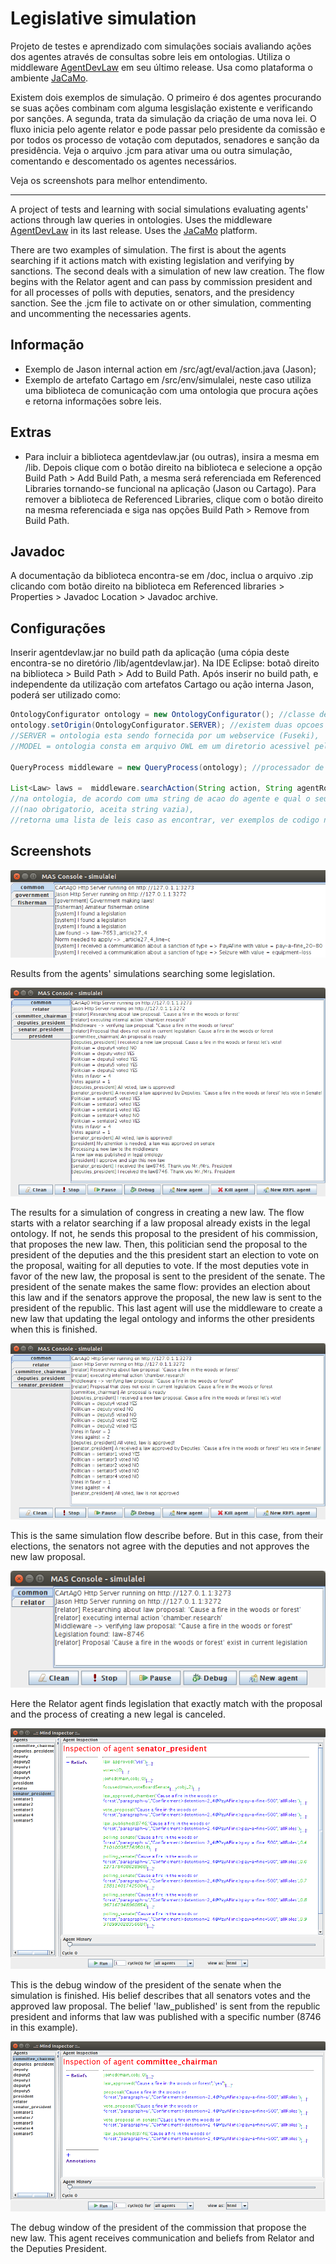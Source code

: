 # Legislative simulation

Projeto de testes e aprendizado com simulações sociais avaliando ações dos agentes através de consultas sobre leis em ontologias. Utiliza o middleware [AgentDevLaw](https://github.com/fabiosperotto/agentdevlaw) em seu último release. Usa como plataforma o ambiente [JaCaMo](http://jacamo.sourceforge.net).

Existem dois exemplos de simulação. O primeiro é dos agentes procurando se suas ações combinam com alguma lesgislação existente e verificando por sanções. A segunda, trata da simulação da criação de uma nova lei. O fluxo inicia pelo agente relator e pode passar pelo presidente da comissão e por todos os processo de votação com deputados, senadores e sanção da presidência. Veja o arquivo .jcm para ativar uma ou outra simulação, comentando e descomentado os agentes necessários.

Veja os screenshots para melhor entendimento.

-----------------

A project of tests and learning with social simulations evaluating agents' actions through law queries in ontologies. Uses the middleware [AgentDevLaw](https://github.com/fabiosperotto/agentdevlaw) in its last release. Uses the [JaCaMo](http://jacamo.sourceforge.net) platform.

There are two examples of simulation. The first is about the agents searching if it actions match with existing legislation and verifying by sanctions. The second deals with a simulation of new law creation. The flow begins with the Relator agent and can pass by commission president and for all processes of polls with deputies, senators, and the presidency sanction. See the .jcm file to activate on or other simulation, commenting and uncommenting the necessaries agents.



## Informação

- Exemplo de Jason internal action em /src/agt/eval/action.java (Jason);
- Exemplo de artefato Cartago em /src/env/simulalei, neste caso utiliza uma biblioteca de comunicação com uma ontologia que procura ações e retorna informações sobre leis. 

## Extras

- Para incluir a biblioteca agentdevlaw.jar (ou outras), insira a mesma em /lib. Depois clique com o botão direito na biblioteca e selecione a opção Build Path > Add Build Path, a mesma será referenciada em Referenced Libraries tornando-se funcional na aplicação (Jason ou Cartago). Para remover a biblioteca de Referenced Libraries, clique com o botão direito na mesma referenciada e siga nas opções Build Path > Remove from Build Path.

## Javadoc
A documentação da biblioteca encontra-se em /doc, inclua o arquivo .zip clicando com botão direito na biblioteca em Referenced libraries > Properties > Javadoc Location > Javadoc archive.


## Configurações
Inserir agentdevlaw.jar no build path da aplicação (uma cópia deste encontra-se no diretório /lib/agentdevlaw.jar). Na IDE Eclipse: botaõ direito na biblioteca > Build Path > Add to Build Path.
Após inserir no build path, e independente da utilização com artefatos Cartago ou ação interna Jason, poderá ser utilizado como:
```java
OntologyConfigurator ontology = new OntologyConfigurator(); //classe de configuracao para com a ontologia
ontology.setOrigin(OntologyConfigurator.SERVER); //existem duas opcoes da origem da ontologia: 
//SERVER = ontologia esta sendo fornecida por um webservice (Fuseki), 
//MODEL = ontologia consta em arquivo OWL em um diretorio acessivel pela simulacao (ver config.properties)
		
QueryProcess middleware = new QueryProcess(ontology); //processador de consultas
		
List<Law> laws =  middleware.searchAction(String action, String agentRole); //realiza a busca de leis 
//na ontologia, de acordo com uma string de acao do agente e qual o seu papel na sociedade em simulacao 
//(nao obrigatorio, aceita string vazia), 
//retorna uma lista de leis caso as encontrar, ver exemplos de codigo neste projeto
```

## Screenshots

![alt text](./screenshots/jacamo-results.png "Results from the agents' simulations")

Results from the agents' simulations searching some legislation.


![alt text](./screenshots/jacamo-simulation-law-publication.png "Simulation about the creation of a new law")

The results for a simulation of congress in creating a new law. The flow starts with a relator searching if a law proposal already exists in the legal ontology. If not, he sends this proposal to the president of his commission, that proposes the new law. Then, this politician send the proposal to the president of the deputies and the this president start an election to vote on the proposal, waiting for all deputies to vote. If the most deputies vote in favor of the new law, the proposal is sent to the president of the senate. The president of the senate makes the same flow: provides an election about this law and if the senators approve the proposal, the new law is sent to the president of the republic. This last agent will use the middleware to create a new law that updating the legal ontology and informs the other presidents when this is finished.


![alt text](./screenshots/jacamo-simulation-houses-not-agree.png "Simulation about the creation of a new law when the houses not agree with the votation")

This is the same simulation flow describe before. But in this case, from their elections, the senators not agree with the deputies and not approves the new law proposal.

![alt text](./screenshots/jacamo-simulation-relator-lawexists.png "Relator find legislation that match with the proposal")

Here the Relator agent finds legislation that exactly match with the proposal and the process of creating a new legal is canceled.


![alt text](./screenshots/jacamo-simulation-debug-senate-president.png "Debug window of senate president")

This is the debug window of the president of the senate when the simulation is finished. His belief describes that all senators votes and the approved law proposal. The belief 'law_published' is sent from the republic president and informs that law was published with a specific number (8746 in this example).

![alt text](./screenshots/jacamo-simulation-debug-relator.png "Debug window of commite chairman agent")

The debug window of the president of the commission that propose the new law. This agent receives communication and beliefs from Relator and the Deputies President.